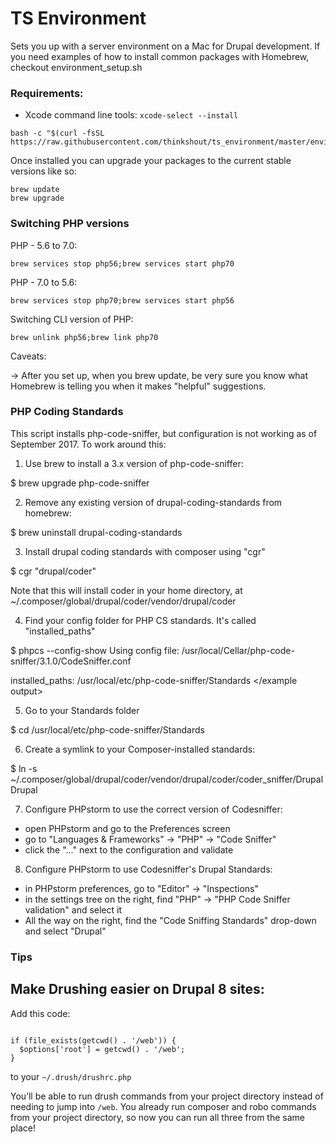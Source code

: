 TS Environment
====================

Sets you up with a server environment on a Mac for Drupal development. If you need examples of how to install common packages with Homebrew, checkout environment_setup.sh

### Requirements:

 - Xcode command line tools: `xcode-select --install`

```
bash -c "$(curl -fsSL https://raw.githubusercontent.com/thinkshout/ts_environment/master/environment_setup.sh)"
```

Once installed you can upgrade your packages to the current stable versions like so:

```
brew update
brew upgrade
```

### Switching PHP versions

PHP - 5.6 to 7.0:
```
brew services stop php56;brew services start php70
```

PHP - 7.0 to 5.6:
```
brew services stop php70;brew services start php56
```

Switching CLI version of PHP:
```
brew unlink php56;brew link php70
```

Caveats:

-> After you set up, when you brew update, be very sure you know what Homebrew is telling you when it makes "helpful" suggestions.

### PHP Coding Standards

This script installs php-code-sniffer, but configuration is not working as of September 2017. To work around this:

1. Use brew to install a 3.x version of php-code-sniffer:

$ brew upgrade php-code-sniffer

2. Remove any existing version of drupal-coding-standards from homebrew:

$ brew uninstall drupal-coding-standards

3. Install drupal coding standards with composer using "cgr"

$ cgr "drupal/coder"

Note that this will install coder in your home directory, at ~/.composer/global/drupal/coder/vendor/drupal/coder

4. Find your config folder for PHP CS standards. It's called "installed_paths"

$ phpcs --config-show
<example output>
Using config file: /usr/local/Cellar/php-code-sniffer/3.1.0/CodeSniffer.conf

installed_paths: /usr/local/etc/php-code-sniffer/Standards
</example output>

5. Go to your Standards folder

$ cd /usr/local/etc/php-code-sniffer/Standards

6. Create a symlink to your Composer-installed standards:

$ ln -s ~/.composer/global/drupal/coder/vendor/drupal/coder/coder_sniffer/Drupal Drupal

7. Configure PHPstorm to use the correct version of Codesniffer:

- open PHPstorm and go to the Preferences screen
- go to "Languages & Frameworks" -> "PHP" -> "Code Sniffer"
- click the "..." next to the configuration and validate

8. Configure PHPstorm to use Codesniffer's Drupal Standards:

- in PHPstorm preferences, go to "Editor" -> "Inspections"
- in the settings tree on the right, find "PHP" -> "PHP Code Sniffer validation" and select it
- All the way on the right, find the "Code Sniffing Standards" drop-down and select "Drupal"

### Tips
## Make Drushing easier on Drupal 8 sites:
Add this code:
```<?php

if (file_exists(getcwd() . '/web')) {
  $options['root'] = getcwd() . '/web';
}
```
to your `~/.drush/drushrc.php`

You’ll be able to run drush commands from your project directory instead of needing to jump into `/web`. You already run composer and robo commands from your project directory, so now you can run all three from the same place!
